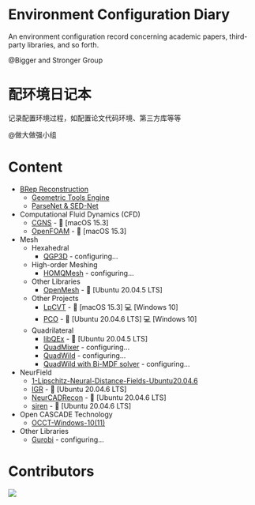# Environment Configuration Diary
An environment configuration record concerning academic papers, third-party libraries, and so forth. 

@Bigger and Stronger Group

# 配环境日记本
记录配置环境过程，如配置论文代码环境、第三方库等等

@做大做强小组

# Content
- [BRep Reconstruction](https://github.com/Bigger-and-Stronger/environment-configuration-diary/tree/main/BRep%20Reconstruction)
  - [Geometric Tools Engine](https://github.com/Bigger-and-Stronger/environment-configuration-diary/tree/main/BRep%20Reconstruction/Geometric%20Tools%20Engine)
  - [ParseNet & SED-Net](https://github.com/Bigger-and-Stronger/environment-configuration-diary/tree/main/BRep%20Reconstruction/ParseNet%2BSED_Net)
- Computational Fluid Dynamics (CFD)
  - [CGNS](Computational-Fluid-Dynamics/CGNS/) - :apple: [macOS 15.3]
  - [OpenFOAM](Computational-Fluid-Dynamics/OpenFOAM/) - :apple: [macOS 15.3]
- Mesh
  - Hexahedral
    - [QGP3D](Hexahedral/QGP3D/) - configuring...
  - High-order Meshing
    - [HOMQMesh](High-Order-Meshing/HOHQMesh/) - configuring...
  - Other Libraries
    - [OpenMesh](Other-Libraries/OpenMesh/) - :penguin: [Ubuntu 20.04.5 LTS]
  - Other Projects
    - [LpCVT](Other-Projects/LpCVT/) - :apple: [macOS 15.3] :computer: [Windows 10]
    - [PCO](Other-Projects/PCO/) - :penguin: [Ubuntu 20.04.6 LTS] :computer: [Windows 10]
  - Quadrilateral
    - [libQEx](Quadrilateral/libQEx/) - :penguin: [Ubuntu 20.04.5 LTS]
    - [QuadMixer](Quadrilateral/QuadMixer/) - configuring...
    - [QuadWild](Quadrilateral/QuadWild/) - configuring...
    - [QuadWild with Bi-MDF solver](Quadrilateral/QuadWild-Bi-MDF-solver/) - configuring...
- NeurField
  - [1-Lipschitz-Neural-Distance-Fields-Ubuntu20.04.6](https://github.com/Bigger-and-Stronger/environment-configuration-diary/tree/main/NeurField/1-Lipschitz-Neural-Distance-Fields-Ubuntu20.04.6)
  - [IGR](NeurField/IGR/) - :penguin: [Ubuntu 20.04.6 LTS]
  - [NeurCADRecon](NeurField/NeurCADRecon/) - :penguin: [Ubuntu 20.04.6 LTS]
  - [siren](NeurField/siren/) - :penguin: [Ubuntu 20.04.6 LTS]
- Open CASCADE Technology
  - [OCCT-Windows-10(11)](https://github.com/Bigger-and-Stronger/environment-configuration-diary/tree/main/Open%20CASCADE%20Technology/OCCT-Windows-10(11))
- Other Libraries
  - [Gurobi](Other-Libraries/Gurobi/) - configuring...

 # Contributors

<a href="https://contributors-img.web.app/image?repo=Bigger-and-Stronger/environment-configuration-diary">
  <img src="https://contributors-img.web.app/image?repo=Bigger-and-Stronger/environment-configuration-diary"/>
</a>
